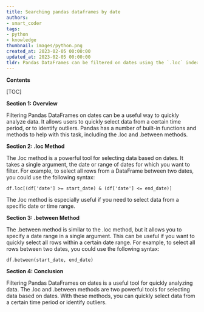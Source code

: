 ```yaml
---
title: Searching pandas dataframes by date
authors:
- smart_coder
tags:
- python
- knowledge
thumbnail: images/python.png
created_at: 2023-02-05 00:00:00
updated_at: 2023-02-05 00:00:00
tldr: Pandas DataFrames can be filtered on dates using the `.loc` indexing method, with a boolean index based on the desired date range.
---
```


**Contents**

[TOC]

**Section 1: Overview**

Filtering Pandas DataFrames on dates can be a useful way to quickly analyze data. It allows users to quickly select data from a certain time period, or to identify outliers. Pandas has a number of built-in functions and methods to help with this task, including the .loc and .between methods.

**Section 2: .loc Method**

The .loc method is a powerful tool for selecting data based on dates. It takes a single argument, the date or range of dates for which you want to filter. For example, to select all rows from a DataFrame between two dates, you could use the following syntax:

```
df.loc[(df['date'] >= start_date) & (df['date'] <= end_date)]
```

The .loc method is especially useful if you need to select data from a specific date or time range.

**Section 3: .between Method**

The .between method is similar to the .loc method, but it allows you to specify a date range in a single argument. This can be useful if you want to quickly select all rows within a certain date range. For example, to select all rows between two dates, you could use the following syntax:

```
df.between(start_date, end_date)
```

**Section 4: Conclusion**

Filtering Pandas DataFrames on dates is a useful tool for quickly analyzing data. The .loc and .between methods are two powerful tools for selecting data based on dates. With these methods, you can quickly select data from a certain time period or identify outliers.

